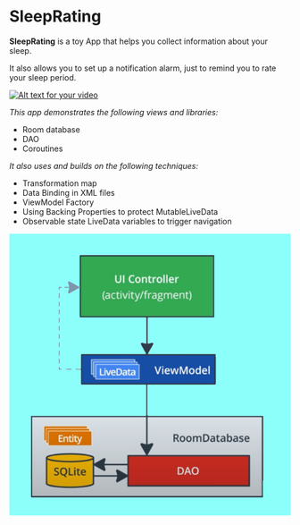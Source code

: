 # SleepRating
**SleepRating** is a toy App that helps you collect information about your sleep.

It also allows you to set up a notification alarm, just to remind you to rate your sleep period.

[![Alt text for your video](https://img.youtube.com/vi/8ktDTDVb_YQ/0.jpg)](https://youtu.be/8ktDTDVb_YQ)

*This app demonstrates the following views and libraries:*

* Room database
* DAO
* Coroutines

*It also uses and builds on the following techniques:*

* Transformation map
* Data Binding in XML files
* ViewModel Factory
* Using Backing Properties to protect MutableLiveData
* Observable state LiveData variables to trigger navigation

<img src="mvvm.png">
